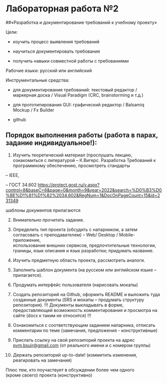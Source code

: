 # Лабораторная	работа	№2

##«Разработка	и	документирование	требований	к	учебному	проекту»

Цели:	

- изучить	процесс	выявления	требований

- научиться	документировать	требования

- получить	навыки	совместной	работы	с	требованиями

Рабочие	языки:	русский	или	английский

Инструментальные	средства:

- для	документирования	требований:	текстовый	редактор /	
маркерная	доска	/	Visual	Paradigm	(CRC,	brainstorming	и	т.д.)

- для	прототипирования	GUI:	графический	редактор	/	Balsamiq	
Mockup	/	Fx	Builder

- github

## Порядок	выполнения	работы	(работа	в	парах,	задание	индивидуальное!):

1. Изучить	теоретический	материал	(прослушать	лекцию,	
ознакомиться	с	литературой – К.Вигерс. Разработка	Требований	к	
программному	обеспечению,	просмотреть	стандарты	

– IEEE, 

– ГОСТ 34.602	 https://protect.gost.ru/v.aspx?control=8&baseC=6&page=0&month=9&year=2022&search=%D0%B3%D0%BE%D1%81%D1%82%2034.602&RegNum=1&DocOnPageCount=15&id=231349

шаблоны	документов	прилагаются 

2. Внимательно	прочитать	задание.

3. Определить	тип	проекта	(обсудить	с	напарником,	а	затем	
согласовать	с	преподавателем)	– Web/	Desktop	/	Mobile-приложение,	
использование	внешних	сервисов,	предпочтительные	технологии,	
границы,	язык	описания	и	язык	разработки;	придумать	название.

4. Изучить	предметную	область	проекта,	рассмотреть	аналоги.	

5. Заполнить	шаблон	документа	(на	русском	или	английском	языке	–
прилагается).	

6. Продумать	интерфейс	пользователя	(нарисовать	мокапы)

7. Создать	репозиторий	на	Github,	оформить	README и	выложить	туда	
созданные	документы (SRS и	мокапы – продумать	структуру
репозитория). !!! Документы	выкладывать	в	форме,	
предоставляющей	возможность	комментирования	и	просмотра	на	
сайте	(docx	к	таким	не	относится) !!!

8. Ознакомиться	с	соответствующим	заданием	напарника,	отписать	
комментарии	по	теме	(замечания,	предложения	- конструктивные)

9. Прислать	ссылку	на	свой	репозиторий	проекта на	адрес	
pvm.bsuir@gmail.com (от	реального	имени	и	с	номером	группы)

10. Держать	репозиторий	up-to-date! (коммитить	изменения,	
реагировать	на	замечания)

Плюс	тем,	кто	поучаствует	в	обсуждении	более	чем	одного	
(кроме	своего) проекта	(конструктивно)
